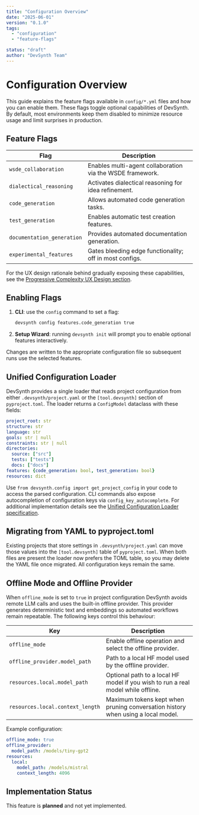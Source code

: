 ```yaml
---
title: "Configuration Overview"
date: "2025-06-01"
version: "0.1.0"
tags:
  - "configuration"
  - "feature-flags"

status: "draft"
author: "DevSynth Team"
---
```


# Configuration Overview

This guide explains the feature flags available in `config/*.yml` files and how you can enable them. These flags toggle optional capabilities of DevSynth. By default, most environments keep them disabled to minimize resource usage and limit surprises in production.

## Feature Flags

| Flag | Description |
| ---- | ----------- |
| `wsde_collaboration` | Enables multi-agent collaboration via the WSDE framework. |
| `dialectical_reasoning` | Activates dialectical reasoning for idea refinement. |
| `code_generation` | Allows automated code generation tasks. |
| `test_generation` | Enables automatic test creation features. |
| `documentation_generation` | Provides automated documentation generation. |
| `experimental_features` | Gates bleeding edge functionality; off in most configs. |

For the UX design rationale behind gradually exposing these capabilities, see the [Progressive Complexity UX Design section](analysis/dialectical_evaluation.md#synthesis-progressive-complexity-ux-design).

## Enabling Flags

1. **CLI**: use the `config` command to set a flag:

   ```bash
   devsynth config features.code_generation true
   ```

2. **Setup Wizard**: running `devsynth init` will prompt you to enable optional features interactively.


Changes are written to the appropriate configuration file so subsequent runs use the selected features.

## Unified Configuration Loader

DevSynth provides a single loader that reads project configuration from either
`.devsynth/project.yaml` or the `[tool.devsynth]` section of `pyproject.toml`.
The loader returns a `ConfigModel` dataclass with these fields:

```yaml
project_root: str
structure: str
language: str
goals: str | null
constraints: str | null
directories:
  source: ["src"]
  tests: ["tests"]
  docs: ["docs"]
features: {code_generation: bool, test_generation: bool}
resources: dict
```

Use `from devsynth.config import get_project_config` in your code to access the
parsed configuration. CLI commands also expose autocompletion of configuration
keys via `config_key_autocomplete`. For additional implementation details see
the [Unified Configuration Loader specification](specifications/unified_configuration_loader.md).

## Migrating from YAML to pyproject.toml

Existing projects that store settings in `.devsynth/project.yaml` can move
those values into the `[tool.devsynth]` table of `pyproject.toml`. When both
files are present the loader now prefers the TOML table, so you may delete the
YAML file once migrated. All configuration keys remain the same.

## Offline Mode and Offline Provider

When `offline_mode` is set to `true` in project configuration DevSynth avoids remote LLM calls and uses the built-in offline provider. This provider generates deterministic text and embeddings so automated workflows remain repeatable. The following keys control this behaviour:

| Key | Description |
| --- | ----------- |
| `offline_mode` | Enable offline operation and select the offline provider. |
| `offline_provider.model_path` | Path to a local HF model used by the offline provider. |
| `resources.local.model_path` | Optional path to a local HF model if you wish to run a real model while offline. |
| `resources.local.context_length` | Maximum tokens kept when pruning conversation history when using a local model. |

Example configuration:

```yaml
offline_mode: true
offline_provider:
  model_path: /models/tiny-gpt2
resources:
  local:
    model_path: /models/mistral
    context_length: 4096
```

## Implementation Status

This feature is **planned** and not yet implemented.
